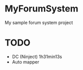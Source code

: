 # MyForumSystem
My sample forum system project

TODO
=================
* DC (Ninject)
1h31min13s
* Auto mapper